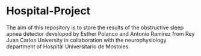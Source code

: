 # Hospital-Project
The aim of this repository is to store the results of the obstructive sleep apnea detector developed by Esther Polanco and Antonio Ramírez from Rey Juan Carlos University in collaboration with the neurophysiology department of Hospital Universitario de Mostoles.  
